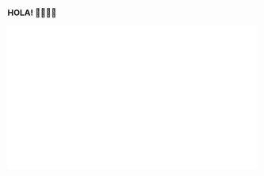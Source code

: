 
### HOLA! 👋🏽👋🏽
<a href="https://github.com/kelcheone">
  <img src="https://raw.githubusercontent.com/kelcheone/githubstats/d2ddc1b9f8b05cd648ea9d212e820612abc17656/generated/languages.svg"   alt="Kevin Kelche's github stats" /></a>
